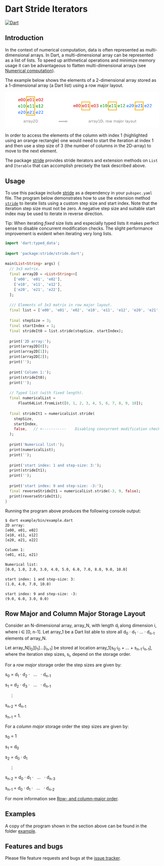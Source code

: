 # Dart Stride Iterators
[![Dart](https://github.com/simphotonics/stride/actions/workflows/dart.yml/badge.svg)](https://github.com/simphotonics/stride/actions/workflows/dart.yml)

## Introduction

In the context of numerical computation, data is often represented as multi-dimensional arrays.
In Dart, a multi-dimensional array can be represented as a list of lists.
To speed up arithmetical operations and minimize memory usage it can be advantageous to
flatten multi-dimensional arrays
(see [Numerical computation](https://dart.dev/articles/archive/numeric-computation)).

The example below shows the elements of a 2-dimensional array stored as a 1-dimensional
array (a Dart list) using a row major layout.


![2D-Array](https://github.com/simphotonics/stride/raw/main/images/array.gif)

In order to access the elements of the column with index 1 (highlighted using an orange rectangle)
one would need to start the iteration at index 1 and then use a step size of 3 (the number of columns in the
2D-array) to move to the next element.

The package [stride][stride] provides stride iterators and extension methods on `List` and `Iterable`
that can accomplish precisely the task described above.

## Usage

To use this package include [stride] as a dependency in your `pubspec.yaml` file.
The program below demonstrates how to use the
extension method [`stride`][stride-method] to iterate lists using a custom step size
and start index. Note that the iteration step size must not be zero. A negative step
size and suitable start index may be used to iterate in reverse direction.

Tip: When iterating *fixed* size lists and especially typed lists
it makes perfect sense to disable concurrent modification
checks. The slight performance improvement
is evident when iterating very long lists.

```Dart
import 'dart:typed_data';

import 'package:stride/stride.dart';

main(List<String> args) {
  // 3x3 matrix.
  final array2D = <List<String>>[
    ['e00', 'e01', 'e02'],
    ['e10', 'e11', 'e12'],
    ['e20', 'e21', 'e22'],
  ];

  /// Elements of 3x3 matrix in row major layout.
  final list = ['e00', 'e01', 'e02', 'e10', 'e11', 'e12', 'e20', 'e21', 'e22'];

  final stepSize = 3;
  final startIndex = 1;
  final strideIt0 = list.stride(stepSize, startIndex);

  print('2D array:');
  print(array2D[0]);
  print(array2D[1]);
  print(array2D[2]);
  print('');

  print('Column 1:');
  print(strideIt0);
  print('');

  // Typed list (with fixed length).
  final numericalList =
      Float64List.fromList([0, 1, 2, 3, 4, 5, 6, 7, 8, 9, 10]);

  final strideIt1 = numericalList.stride(
    stepSize,
    startIndex,
    false,   // <-----------    Disabling concurrent modification checks.
  );

  print('Numerical list:');
  print(numericalList);
  print('');

  print('start index: 1 and step-size: 3:');
  print(strideIt1);
  print('');

  print('start index: 9 and step-size: -3:');
  final reverseStrideIt1 = numericalList.stride(-3, 9, false);
  print(reverseStrideIt1);
}

```
Running the program above produces the following console output:

```Console
$ dart example/bin/example.dart
2D array:
[e00, e01, e02]
[e10, e11, e12]
[e20, e21, e22]

Column 1:
(e01, e11, e21)

Numerical list:
[0.0, 1.0, 2.0, 3.0, 4.0, 5.0, 6.0, 7.0, 8.0, 9.0, 10.0]

start index: 1 and step-size: 3:
(1.0, 4.0, 7.0, 10.0)

start index: 9 and step-size: -3:
(9.0, 6.0, 3.0, 0.0)
```

## Row Major and Column Major Storage Layout

Consider an N-dimensional array, array_N, with length d<sub>i</sub> along dimension i,
where i &in; \[0, n-1\]. Let array_1 be a Dart list able to store all d<sub>0</sub> &middot; d<sub>1</sub> &middot; &hellip; &middot; d<sub>n-1</sub> elements of array_N.

Let array_N\[i<sub>0</sub>\]\[i<sub>1</sub>\]&hellip;\[i<sub>n&#x2011;1</sub>\] be stored at location array_1\[s<sub>0</sub>&middot;i<sub>0</sub>&nbsp;+&nbsp;&hellip;&nbsp;+&nbsp;s<sub>n-1</sub>&middot;i<sub>n-1</sub>\], where the iteration step sizes, s<sub>i</sub>, depend on the storage order.

For a *row major* storage order the step sizes are given by:

s<sub>0</sub> = d<sub>1</sub> &middot; d<sub>2</sub> &middot; &nbsp; &hellip; &nbsp; &middot; d<sub>n-1</sub>

s<sub>1</sub> = d<sub>2</sub> &middot; d<sub>3</sub> &middot;  &nbsp; &hellip;  &nbsp; &middot; d<sub>n-1</sub>

&nbsp; &nbsp; &vellip;

s<sub>n-2</sub> = d<sub>n-1</sub>

s<sub>n-1</sub> = 1.



For a *column major* storage order the step sizes are given by:

s<sub>0</sub> = 1

s<sub>1</sub> = d<sub>0</sub>

s<sub>2</sub> = d<sub>0</sub> &middot; d<sub>1</sub>


&nbsp; &nbsp; &vellip;

s<sub>n-2</sub> = d<sub>0</sub> &middot; d<sub>1</sub> &middot;  &nbsp; &hellip;  &nbsp; &middot; d<sub>n-3</sub>

s<sub>n-1</sub> = d<sub>0</sub> &middot; d<sub>1</sub> &middot;  &nbsp; &hellip;  &nbsp; &middot; d<sub>n-2</sub>


For more information see [Row- and column-major order](https://en.wikipedia.org/wiki/Row-_and_column-major_order).


## Examples

A copy of the program shown in the section above can be found in the folder [example].


## Features and bugs

Please file feature requests and bugs at the [issue tracker].

[issue tracker]: https://github.com/simphotonics/stride/issues

[example]: https://github.com/simphotonics/stride/tree/main/example

[stride]: https://pub.dev/packages/stride

[Stride]: https://pub.dev/documentation/stride/latest/stride/Stride.html

[stride-method]: https://pub.dev/documentation/stride/latest/stride/Stride/stride.html
